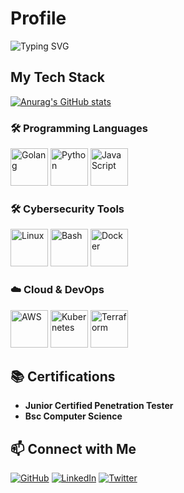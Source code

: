 # Profile

![Typing SVG](https://readme-typing-svg.herokuapp.com?font=Fira+Code&size=22&duration=10000&lines=Welcome+to+my+Professional+Profile!;Here+is+my+tech+stack;Cybersecurity,+Ethical+Hacking,+and+💻+Penetration+Testing.)

## My Tech Stack

[![Anurag's GitHub stats](https://github-readme-stats.vercel.app/api?username=C9b3rD3vi1&show_icons=true)](https://github.com/anuraghazra/github-readme-stats)

### 🛠️ Programming Languages

<p>
  <img src="https://cdn.jsdelivr.net/gh/devicons/devicon/icons/go/go-original.svg" width="60" height="60" alt="Golang" />

  <img src="https://cdn.jsdelivr.net/gh/devicons/devicon/icons/python/python-original.svg" width="60" height="60" alt="Python" />

  <img src="https://cdn.jsdelivr.net/gh/devicons/devicon/icons/javascript/javascript-original.svg" width="60" height="60" alt="JavaScript" />
</p>

### 🛠️ Cybersecurity Tools

<p>

  <img src="https://cdn.jsdelivr.net/gh/devicons/devicon/icons/linux/linux-original.svg" width="60" height="60" alt="Linux" />

  <img src="https://cdn.jsdelivr.net/gh/devicons/devicon/icons/bash/bash-original.svg" width="60" height="60" alt="Bash" />

  <img src="https://cdn.jsdelivr.net/gh/devicons/devicon/icons/docker/docker-original.svg" width="60" height="60" alt="Docker" />
</p>

### ☁️ Cloud & DevOps

<p>

  <img src="https://cdn.jsdelivr.net/gh/devicons/devicon/icons/aws/aws-original.svg" width="60" height="60" alt="AWS" />

  <img src="https://cdn.jsdelivr.net/gh/devicons/devicon/icons/kubernetes/kubernetes-plain.svg" width="60" height="60" alt="Kubernetes" />

  <img src="https://cdn.jsdelivr.net/gh/devicons/devicon/icons/terraform/terraform-original.svg" width="60" height="60" alt="Terraform" />

</p>


## 📚 Certifications

- **Junior Certified Penetration Tester**  
- **Bsc Computer Science**  


## 📫 Connect with Me

[![GitHub](https://img.shields.io/badge/GitHub-100000?style=for-the-badge&logo=github&logoColor=white)](https://github.com/C9B3rD3Vi1)
[![LinkedIn](https://img.shields.io/badge/LinkedIn-0A66C2?style=for-the-badge&logo=linkedin&logoColor=white)](https://linkedin.com/in/yourprofile)
[![Twitter](https://img.shields.io/badge/Twitter-1DA1F2?style=for-the-badge&logo=twitter&logoColor=white)](https://twitter.com/yourhandle)